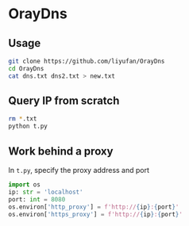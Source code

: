 # OrayDns

## Usage
```bash
git clone https://github.com/liyufan/OrayDns
cd OrayDns
cat dns.txt dns2.txt > new.txt
```
## Query IP from scratch
```bash
rm *.txt
python t.py
```
## Work behind a proxy
In `t.py`, specify the proxy address and port
```python
import os
ip: str = 'localhost'
port: int = 8080
os.environ['http_proxy'] = f'http://{ip}:{port}'
os.environ['https_proxy'] = f'http://{ip}:{port}'
```

